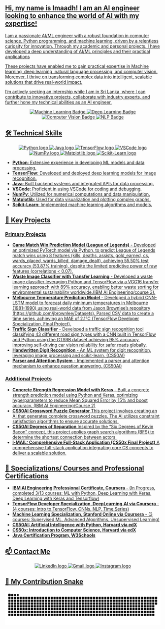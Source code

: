 <h2 align="left"><u>Hi, my name is Imaadh! I am an AI engineer looking to enhance the world of AI with my expertise!</u></h2>

<p align="left"><u>I am a passionate AI/ML engineer with a robust foundation in computer science, Python programming, and machine learning, driven by a relentless curiosity for innovation. Through my academic and personal projects, I have developed a deep understanding of AI/ML principles and their practical applications

These projects have enabled me to gain practical expertise in Machine learning, deep learning, natural language processing, and computer vision. Moreover, I thrive on transforming complex data into intelligent, scalable solutions that drive real-world impact.

I’m actively seeking an internship while I am in Sri Lanka, where I can contribute to innovative projects, collaborate with industry experts, and further hone my technical abilities as an AI engineer.

<div align="center">
  <img src="https://img.shields.io/badge/Machine%20Learning-Expert-blue" alt="Machine Learning Badge"/>
  <img src="https://img.shields.io/badge/Deep%20Learning-Expert-yellow" alt="Deep Learning Badge"/>
  <img src="https://img.shields.io/badge/Computer%20Vision-Expert-green" alt="Computer Vision Badge"/>
  <img src="https://img.shields.io/badge/NLP-Expert-red" alt="NLP Badge"/>
</div>

## 🛠️ <u>Technical Skills</u>
<div align="center">
  <img src="https://cdn.jsdelivr.net/gh/devicons/devicon/icons/python/python-original.svg" height="40" alt="Python logo" />
  <img src="https://cdn.jsdelivr.net/gh/devicons/devicon/icons/java/java-original.svg" height="40" alt="Java logo" />
  <img src="https://cdn.jsdelivr.net/gh/devicons/devicon/icons/tensorflow/tensorflow-original.svg" height="40" alt="TensorFlow logo" />
  <img src="https://cdn.jsdelivr.net/gh/devicons/devicon/icons/vscode/vscode-original.svg" height="40" alt="VSCode logo" />
  <img src="https://cdn.jsdelivr.net/gh/devicons/devicon/icons/numpy/numpy-original.svg" height="40" alt="NumPy logo" />
  <img src="https://cdn.jsdelivr.net/gh/devicons/devicon/icons/matplotlib/matplotlib-original.svg" height="40" alt="Matplotlib logo" />
  <img src="https://upload.wikimedia.org/wikipedia/commons/0/05/Scikit_learn_logo_small.svg" height="40" alt="Scikit-Learn logo" />
</div>
<ul>
  <li><b><u>Python</u></b>: Extensive experience in developing ML models and data processing.</li>
  <li><b><u>TensorFlow</u></b>: Developed and deployed deep learning models for image recognition.</li>
  <li><b><u>Java</u></b>: Built backend systems and integrated APIs for data processing.</li>
  <li><b><u>VSCode</u></b>: Proficient in using VSCode for coding and debugging.</li>
  <li><b><u>NumPy</u></b>: Utilized for numerical computations and data manipulation.</li>
  <li><b><u>Matplotlib</u></b>: Used for data visualization and plotting complex graphs.</li>
  <li><b><u>Scikit-Learn</u></b>: Implemented machine learning algorithms and models.</li>
</ul>


## 🌟 <u>Key Projects</u>


### **<u>Primary Projects</u>**

- **[Game Match Win Prediction Model (League of Legends)](https://github.com/ImaadhRenosh/Game-Match-Win-Prediction-Model-League-of-Legends-)** - Developed an optimized PyTorch model via Python, to predict League of Legends match wins using 8 features (kills, deaths, assists, gold_earned, cs, wards_placed, wards_killed, damage_dealt), achieving 55.50% test accuracy (53.87% training), despite the limited predictive power of raw features 
(correlations < 0.07).
- **[Waste Image Classifier with Transfer Learning](https://github.com/ImaadhRenosh/Waste-Image-Classifier-with-Transfer-Learning)** - Developed a waste image classifier leveraging Python and TensorFlow via a VGG16 transfer learning approach with 89% accuracy, enabling better waste sorting for environmental sustainability worldwide.(IBM AI Engineering/course 3).
- **Melbourne Temperature Prediction Model** - Developed a hybrid CNN-LSTM model to forecast daily minimum temperatures in Melbourne (1981–1990) using real-world data from Jason Brownlee’s repository (https://github.com/jbrownlee/Datasets). Parsed CSV data to create a time series, achieving an MAE of 2.1°C (TensorFlow Developer Specialization, Final Project).
- **Traffic Sign Classifier** - Developed a traffic sign recognition tool classifying 43 different road sign types with a CNN built in TensorFlow and Python using the GTSRB dataset achieving 95% accuracy, improving self-driving car vision reliability for safer roads globally.
- **Handwritten Digit Recognition** - An ML system for digit recognition, leveraging image processing and scikit-learn. (CS50AI)
- **Parser and Attention System** - Implemented a parser and attention mechanism to enhance question answering. (CS50AI)


### **<u>Additional Projects</u>**

- **Concrete Strength Regression Model with Keras** - Built a concrete strength prediction model using Python and Keras, optimizing hyperparameters to reduce Mean Squared Error by 15% and boost    accuracy. (IBM AI Engineering/Course 2) 
- **<u>[CS50AI Crossword Puzzle Generator](https://github.com/ImaadhRenosh/CS50AI--Crossword-Puzzle-Generator)</u>**
  This project involves creating an AI that generates complete crossword puzzles. The AI utilizes constraint satisfaction algorithms to ensure accurate solutions.
- **<u>[CS50AI Degrees of Separation](https://github.com/ImaadhRenosh/CS50AI---Degrees-of-Separation)</u>**
  Inspired by the “Six Degrees of Kevin Bacon” concept, this project applies graph search algorithms (BFS) to determine the shortest connection between actors.
- **<u>[I-MAIL: Comprehensive Full-Stack Application (CS50x Final Project)](https://github.com/ImaadhRenosh/cs50x-final-project-I-MAIL)</u>**
  A comprehensive full-stack application integrating core CS concepts to deliver a scalable solution.


## 📜 <u>Specializations/ Courses and Professional Certifications</u>
- **<u>IBM AI Engineering Professional Certificate, Coursera</u>** - (In Progress, completed 3/13 courses: ML with Python, Deep Learning with Keras, Deep Learning with Keras and Tensorflow)
- **<u>TensorFlow Developer Specialization, DeepLearning.AI via Coursera</u>** - (4 courses: Intro to TensorFlow, CNNs, NLP, Time Series)
- **<u>Machine Learning Specialization, Stanford Online via Coursera</u>** - (3 courses: Supervised ML, Advanced Algorithms, Unsupervised Learning)
- **<u>CS50AI: Artificial Intelligence with Python, Harvard via edX</u>** 
- **<u>CS50x: Introduction to Computer Science, Harvard via edX</u>** 
- **<u>Java Certification Program, W3Schools</u>** 

## 📫 <u>Contact Me</u>
<div align="center">
  <a href="https://www.linkedin.com/in/imaadh-renosh-007aba348">
    <img src="https://img.shields.io/badge/LinkedIn-0077B5?logo=linkedin&logoColor=white&style=for-the-badge" height="35" alt="LinkedIn logo" />
  </a>
  <a href="mailto:imaadhrenosh@gmail.com">
    <img src="https://img.shields.io/badge/Gmail-D14836?logo=gmail&logoColor=white&style=for-the-badge" height="35" alt="Gmail logo" />
  </a>
  <a href="https://www.instagram.com/im44dh">
    <img src="https://img.shields.io/badge/Instagram-E4405F?logo=instagram&logoColor=white&style=for-the-badge" height="35" alt="Instagram logo" />
  </a>
</div>

## 🐍 <u>My Contribution Snake</u>
![github-snake](https://raw.githubusercontent.com/ImaadhRenosh/Github-Project-Portfolio/output/github-snake.svg)
